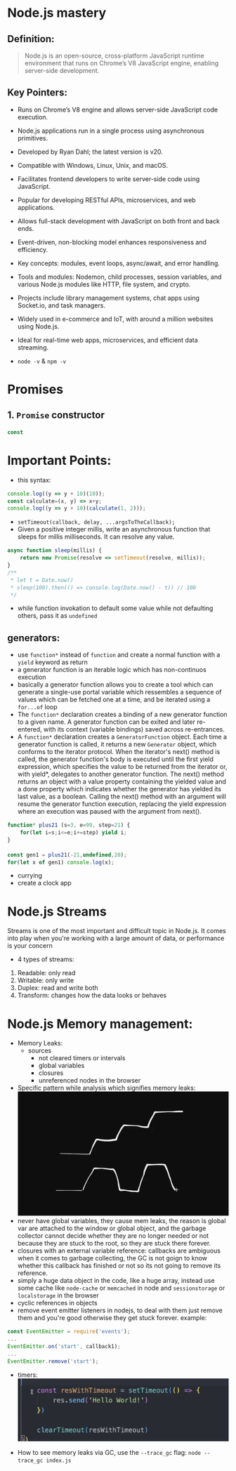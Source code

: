 # Node.js mastery
## Definition:
> Node.js is an open-source, cross-platform JavaScript runtime environment that runs on Chrome’s V8 JavaScript engine, enabling server-side development.

## Key Pointers:
- Runs on Chrome’s V8 engine and allows server-side JavaScript code execution.
- Node.js applications run in a single process using asynchronous primitives.
- Developed by Ryan Dahl; the latest version is v20.
- Compatible with Windows, Linux, Unix, and macOS.
- Facilitates frontend developers to write server-side code using JavaScript.
- Popular for developing RESTful APIs, microservices, and web applications.
- Allows full-stack development with JavaScript on both front and back ends.
- Event-driven, non-blocking model enhances responsiveness and efficiency.

- Key concepts: modules, event loops, async/await, and error handling.
- Tools and modules: Nodemon, child processes, session variables, and various Node.js modules like HTTP, file system, and crypto.
- Projects include library management systems, chat apps using Socket.io, and task managers.
- Widely used in e-commerce and IoT, with around a million websites using Node.js.
- Ideal for real-time web apps, microservices, and efficient data streaming.

- `node -v` & `npm -v`

# Promises
## 1. `Promise` constructor
```js
const 
```

# Important Points:
- this syntax:
```js
console.log((y => y + 10)(10));
const calculate=(x, y) => x+y;
console.log((y => y + 10)(calculate(1, 2)));
```
- `setTimeout(callback, delay, ...argsToTheCallback);`
- Given a positive integer millis, write an asynchronous function that sleeps for millis milliseconds. It can resolve any value.
```js
async function sleep(millis) {
    return new Promise(resolve => setTimeout(resolve, millis));
}
/** 
 * let t = Date.now()
 * sleep(100).then(() => console.log(Date.now() - t)) // 100
 */
```
- while function invokation to default some value while not defaulting others, pass it as `undefined`
## generators:
- use `function*` instead of `function` and create a normal function with a `yield` keyword as return
- a generator function is an iterable logic which has non-continuos execution
- basically a generator function allows you to create a tool which can generate a single-use portal variable which ressembles a sequence of values which can be fetched one at a time, and be iterated using a `for...of` loop
- The `function*` declaration creates a binding of a new generator function to a given name. A generator function can be exited and later re-entered, with its context (variable bindings) saved across re-entrances.
- A `function*` declaration creates a `GeneratorFunction` object. Each time a generator function is called, it returns a new `Generator` object, which conforms to the iterator protocol. When the iterator's next() method is called, the generator function's body is executed until the first yield expression, which specifies the value to be returned from the iterator or, with yield*, delegates to another generator function. The next() method returns an object with a value property containing the yielded value and a done property which indicates whether the generator has yielded its last value, as a boolean. Calling the next() method with an argument will resume the generator function execution, replacing the yield expression where an execution was paused with the argument from next().


```js
function* plus21 (s=3, e=99, step=21) {
    for(let i=s;i<=e;i+=step) yield i;
}

const gen1 = plus21(-21,undefined,20);
for(let x of gen1) console.log(x);
```

- currying
- create a clock app


# Node.js Streams
Streams is one of the most important and difficult topic in Node.js. It comes into play when you're working with a large amount of data, or performance is your concern
- 4 types of streams:
1. Readable: only read
2. Writable: only write
3. Duplex: read and write both
4. Transform: changes how the data looks or behaves

# Node.js Memory management:
- Memory Leaks:
    - sources
        - not cleared timers or intervals
        - global variables
        - closures
        - unreferenced nodes in the browser
- Specific pattern while analysis which signifies memory leaks:
![alt text](image-7.png)
- never have global variables, they cause mem leaks, the reason is global var are attached to the window or global object, and the garbage collector cannot decide whether they are no longer needed or not because they are stuck to the root, so they are stuck there forever.
- closures with an external variable reference: callbacks are ambiguous when it comes to garbage collecting, the GC is not goign to know whether this callback has finished or not so its not going to remove its reference.
- simply a huge data object in the code, like a huge array, instead use some cache like `node-cache` or `memcached` in node and `sessionstorage` or `localstorage` in the browser
- cyclic references in objects
- remove event emitter listeners in nodejs, to deal with them just remove them and you're good otherwise they get stuck forever. example:
```js
const EventEmitter = require('events');
...
EventEmitter.on('start', callback1);
...
EventEmitter.remove('start');
```
- timers:
![alt text](image-8.png)

- How to see memory leaks via GC, use the `--trace_gc` flag:
`node --trace_gc index.js`